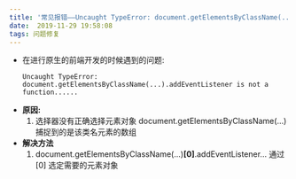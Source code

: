 ```yaml
---
title: '常见报错——Uncaught TypeError: document.getElementsByClassName(...).addEventListener is not a function'
date:  2019-11-29 19:58:08
tags: 问题修复
---
```


 - 在进行原生的前端开发的时候遇到的问题:
	```npm
	Uncaught TypeError: document.getElementsByClassName(...).addEventListener is not a function......
	```
 - **原因:** 
	 1. 选择器没有正确选择元素对象
		 document.getElementsByClassName(...)捕捉到的是该类名元素的数组
 - **解决方法**
 	1. document.getElementsByClassName(...)**[0]**.addEventListener... 
 	通过 [0] 选定需要的元素对象
